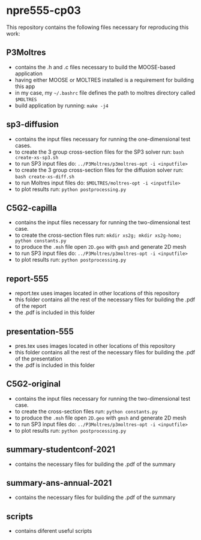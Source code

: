 # npre555-cp03

This repository contains the following files necessary for reproducing this work:

## P3Moltres

* contains the .h and .c files necessary to build the MOOSE-based application
* having either MOOSE or MOLTRES installed is a requirement for building this app
* in my case, my ```~/.bashrc``` file defines the path to moltres directory called ```$MOLTRES```
* build application by running: ```make -j4```

## sp3-diffusion

* contains the input files necessary for running the one-dimensional test cases.
* to create the 3 group cross-section files for the SP3 solver run: ```bash create-xs-sp3.sh```
* to run SP3 input files do: ```../P3Moltres/p3moltres-opt -i <inputfile>```
* to create the 3 group cross-section files for the diffusion solver run: ```bash create-xs-diff.sh```
* to run Moltres input files do: ```$MOLTRES/moltres-opt -i <inputfile>```
* to plot results run: ```python postprocessing.py```

## C5G2-capilla

* contains the input files necessary for running the two-dimensional test case.
* to create the cross-section files run: ```mkdir xs2g; mkdir xs2g-homo; python constants.py```
* to produce the ```.msh``` file open ```2D.geo``` with ```gmsh``` and generate 2D mesh
* to run SP3 input files do: ```../P3Moltres/p3moltres-opt -i <inputfile>```
* to plot results run: ```python postprocessing.py```

## report-555

* report.tex uses images located in other locations of this repository
* this folder contains all the rest of the necessary files for building the .pdf of the report
* the .pdf is included in this folder

## presentation-555

* pres.tex uses images located in other locations of this repository
* this folder contains all the rest of the necessary files for building the .pdf of the presentation
* the .pdf is included in this folder

## C5G2-original

* contains the input files necessary for running the two-dimensional test case.
* to create the cross-section files run: ``` python constants.py ```
* to produce the ```.msh``` file open ```2D.geo``` with ```gmsh``` and generate 2D mesh
* to run SP3 input files do: ```../P3Moltres/p3moltres-opt -i <inputfile>```
* to plot results run: ```python postprocessing.py```


## summary-studentconf-2021

* contains the necessary files for building the .pdf of the summary


## summary-ans-annual-2021

* contains the necessary files for building the .pdf of the summary


## scripts

* contains diferent useful scripts
